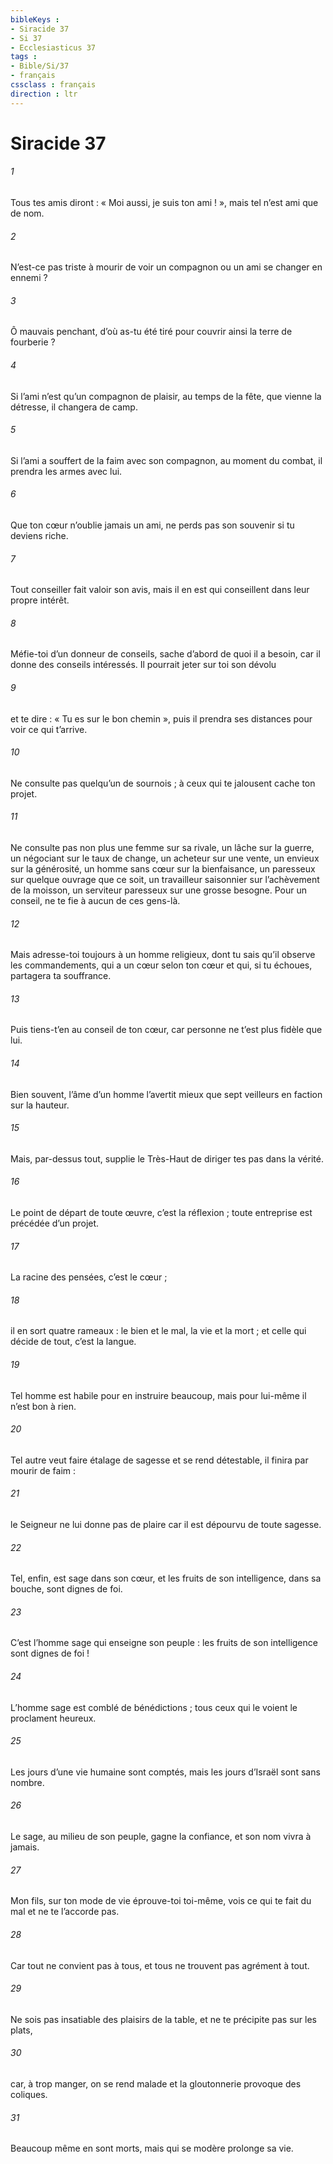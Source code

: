 ```yaml
---
bibleKeys : 
- Siracide 37
- Si 37
- Ecclesiasticus 37
tags : 
- Bible/Si/37
- français
cssclass : français
direction : ltr
---
```


# Siracide 37

###### 1
Tous tes amis diront : « Moi aussi, je suis ton ami ! »,
mais tel n’est ami que de nom.
###### 2
N’est-ce pas triste à mourir
de voir un compagnon ou un ami se changer en ennemi ?
###### 3
Ô mauvais penchant, d’où as-tu été tiré
pour couvrir ainsi la terre de fourberie ?
###### 4
Si l’ami n’est qu’un compagnon de plaisir, au temps de la fête, que vienne la détresse, il changera de camp.
###### 5
Si l’ami a souffert de la faim avec son compagnon,
au moment du combat, il prendra les armes avec lui.
###### 6
Que ton cœur n’oublie jamais un ami,
ne perds pas son souvenir si tu deviens riche.
###### 7
Tout conseiller fait valoir son avis,
mais il en est qui conseillent dans leur propre intérêt.
###### 8
Méfie-toi d’un donneur de conseils,
sache d’abord de quoi il a besoin,
car il donne des conseils intéressés.
Il pourrait jeter sur toi son dévolu
###### 9
et te dire : « Tu es sur le bon chemin »,
puis il prendra ses distances pour voir ce qui t’arrive.
###### 10
Ne consulte pas quelqu’un de sournois ;
à ceux qui te jalousent cache ton projet.
###### 11
Ne consulte pas non plus une femme sur sa rivale,
un lâche sur la guerre,
un négociant sur le taux de change,
un acheteur sur une vente,
un envieux sur la générosité,
un homme sans cœur sur la bienfaisance,
un paresseux sur quelque ouvrage que ce soit,
un travailleur saisonnier sur l’achèvement de la moisson,
un serviteur paresseux sur une grosse besogne.
Pour un conseil, ne te fie à aucun de ces gens-là.
###### 12
Mais adresse-toi toujours à un homme religieux,
dont tu sais qu’il observe les commandements,
qui a un cœur selon ton cœur
et qui, si tu échoues, partagera ta souffrance.
###### 13
Puis tiens-t’en au conseil de ton cœur,
car personne ne t’est plus fidèle que lui.
###### 14
Bien souvent, l’âme d’un homme l’avertit
mieux que sept veilleurs en faction sur la hauteur.
###### 15
Mais, par-dessus tout, supplie le Très-Haut
de diriger tes pas dans la vérité.
###### 16
Le point de départ de toute œuvre, c’est la réflexion ;
toute entreprise est précédée d’un projet.
###### 17
La racine des pensées, c’est le cœur ;
###### 18
il en sort quatre rameaux :
le bien et le mal, la vie et la mort ;
et celle qui décide de tout, c’est la langue.
###### 19
Tel homme est habile pour en instruire beaucoup,
mais pour lui-même il n’est bon à rien.
###### 20
Tel autre veut faire étalage de sagesse et se rend détestable,
il finira par mourir de faim :
###### 21
le Seigneur ne lui donne pas de plaire
car il est dépourvu de toute sagesse.
###### 22
Tel, enfin, est sage dans son cœur,
et les fruits de son intelligence, dans sa bouche, sont dignes de foi.
###### 23
C’est l’homme sage qui enseigne son peuple :
les fruits de son intelligence sont dignes de foi !
###### 24
L’homme sage est comblé de bénédictions ;
tous ceux qui le voient le proclament heureux.
###### 25
Les jours d’une vie humaine sont comptés,
mais les jours d’Israël sont sans nombre.
###### 26
Le sage, au milieu de son peuple, gagne la confiance,
et son nom vivra à jamais.
###### 27
Mon fils, sur ton mode de vie éprouve-toi toi-même,
vois ce qui te fait du mal et ne te l’accorde pas.
###### 28
Car tout ne convient pas à tous,
et tous ne trouvent pas agrément à tout.
###### 29
Ne sois pas insatiable des plaisirs de la table,
et ne te précipite pas sur les plats,
###### 30
car, à trop manger, on se rend malade
et la gloutonnerie provoque des coliques.
###### 31
Beaucoup même en sont morts,
mais qui se modère prolonge sa vie.
